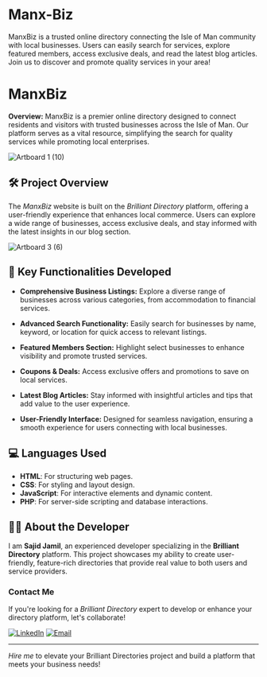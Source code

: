 # Manx-Biz
ManxBiz is a trusted online directory connecting the Isle of Man community with local businesses. Users can easily search for services, explore featured members, access exclusive deals, and read the latest blog articles. Join us to discover and promote quality services in your area!
# ManxBiz

**Overview:**
ManxBiz is a premier online directory designed to connect residents and visitors with trusted businesses across the Isle of Man. Our platform serves as a vital resource, simplifying the search for quality services while promoting local enterprises.

![Artboard 1 (10)](https://github.com/user-attachments/assets/80616e36-8654-4fb1-ab10-d4421aa8085c)

## 🛠 Project Overview

The *ManxBiz* website is built on the *Brilliant Directory* platform, offering a user-friendly experience that enhances local commerce. Users can explore a wide range of businesses, access exclusive deals, and stay informed with the latest insights in our blog section.

![Artboard 3 (6)](https://github.com/user-attachments/assets/fb1756c0-726f-4b59-a214-f41650f487a3)

## 🚀 Key Functionalities Developed

- **Comprehensive Business Listings:** Explore a diverse range of businesses across various categories, from accommodation to financial services.

- **Advanced Search Functionality:** Easily search for businesses by name, keyword, or location for quick access to relevant listings.

- **Featured Members Section:** Highlight select businesses to enhance visibility and promote trusted services.

- **Coupons & Deals:** Access exclusive offers and promotions to save on local services.

- **Latest Blog Articles:** Stay informed with insightful articles and tips that add value to the user experience.

- **User-Friendly Interface:** Designed for seamless navigation, ensuring a smooth experience for users connecting with local businesses.


## 💻 Languages Used

- **HTML**: For structuring web pages.
- **CSS**: For styling and layout design.
- **JavaScript**: For interactive elements and dynamic content.
- **PHP**: For server-side scripting and database interactions.

## 👨‍💻 About the Developer

I am **Sajid Jamil**, an experienced developer specializing in the **Brilliant Directory** platform. This project showcases my ability to create user-friendly, feature-rich directories that provide real value to both users and service providers. 

### Contact Me

If you're looking for a *Brilliant Directory* expert to develop or enhance your directory platform, let's collaborate! 

[![LinkedIn](https://img.shields.io/badge/LinkedIn-Connect-blue?style=for-the-badge&logo=linkedin)](https://www.linkedin.com/in/sajid-jameel-721256178/)
[![Email](https://img.shields.io/badge/Email-Contact%20Me-orange?style=for-the-badge&logo=gmail)](mailto:sajidjamil.met@gmail.com)

---

*Hire me* to elevate your Brilliant Directories project and build a platform that meets your business needs!
